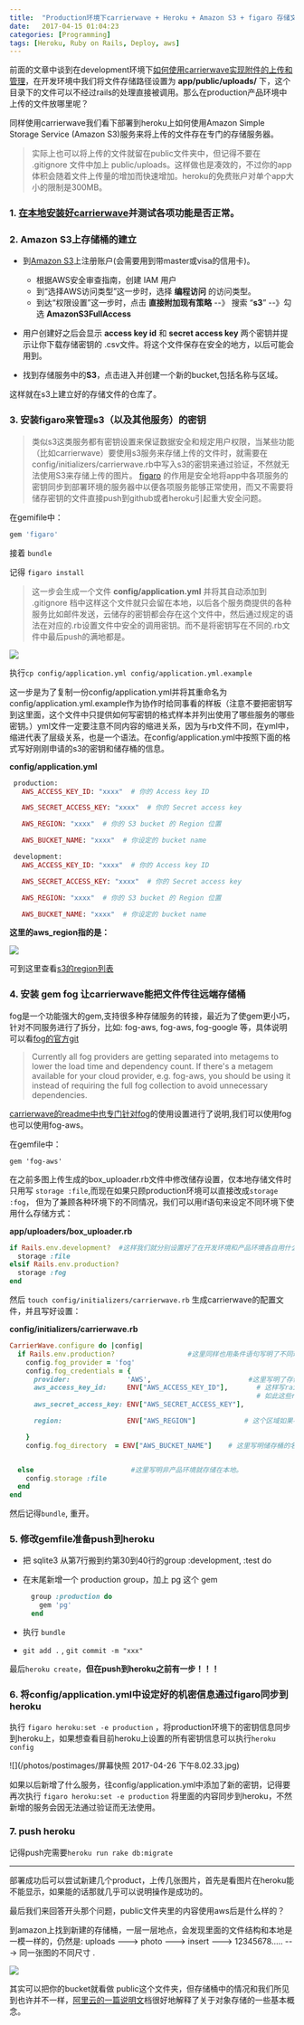 ```yaml
---
title:  "Production环境下carrierwave + Heroku + Amazon S3 + figaro 存储文件"
date:   2017-04-15 01:04:23
categories: [Programming]
tags: [Heroku, Ruby on Rails, Deploy, aws]
---
```


前面的文章中谈到在development环境下[如何使用carrierwave实现附件的上传和管理](https://gitcavendish.github.io/2017/How-to-upload-multi-files-in-rails/)，在开发环境中我们将文件存储路径设置为 **app/public/uploads/** 下，这个目录下的文件可以不经过rails的处理直接被调用。那么在production产品环境中上传的文件放哪里呢？

同样使用carrierwave我们看下部署到heroku上如何使用Amazon Simple Storage Service (Amazon S3)服务来将上传的文件存在专门的存储服务器。
> 实际上也可以将上传的文件就留在public文件夹中，但记得不要在 .gitignore 文件中加上 public/uploads。这样做也是凑效的，不过你的app体积会随着文件上传量的增加而快速增加。heroku的免费账户对单个app大小的限制是300MB。



### 1. [在本地安装好carrierwave](https://gitcavendish.github.io/2017/How-to-upload-multi-files-in-rails/)并测试各项功能是否正常。

### 2. Amazon S3上存储桶的建立

 - 到[Amazon S3](https://aws.amazon.com/cn/s3/)上注册账户(会需要用到带master或visa的信用卡)。
    -  根据AWS安全审查指南，创建 IAM 用户
    -  到“选择AWS访问类型”这一步时，选择 **编程访问** 的访问类型。
    -  到达“权限设置”这一步时，点击 **直接附加现有策略** --》 搜索 “**s3**”  --》勾选 **AmazonS3FullAccess**

 - 用户创建好之后会显示 **access key id** 和 **secret access key** 两个密钥并提示让你下载存储密钥的 .csv文件。将这个文件保存在安全的地方，以后可能会用到。

 - 找到存储服务中的**S3**，点击进入并创建一个新的bucket,包括名称与区域。

这样就在s3上建立好的存储文件的仓库了。

### 3. 安装figaro来管理s3（以及其他服务）的密钥
>类似s3这类服务都有密钥设置来保证数据安全和规定用户权限，当某些功能（比如carrierwave）要使用s3服务来存储上传的文件时，就需要在config/initializers/carrierwave.rb中写入s3的密钥来通过验证，不然就无法使用S3来存储上传的图片。
[figaro](https://github.com/laserlemon/figaro) 的作用是安全地将app中各项服务的密钥同步到部署环境的服务器中以便各项服务能够正常使用，而又不需要将储存密钥的文件直接push到github或者heroku引起重大安全问题。

在gemifile中：

```ruby
gem 'figaro'
```

接着 `bundle`

记得 `figaro install`
> 这一步会生成一个文件 **config/application.yml** 并将其自动添加到 .gitignore 档中这样这个文件就只会留在本地，以后各个服务商提供的各种服务比如邮件发送，云储存的密钥都会存在这个文件中，然后通过规定的语法在对应的.rb设置文件中安全的调用密钥。而不是将密钥写在不同的.rb文件中最后push的满地都是。

![](/photos/postimages/Snip20170426_13.png)

执行`cp config/application.yml config/application.yml.example`

这一步是为了复制一份config/application.yml并将其重命名为config/application.yml.example作为协作时给同事看的样板（注意不要把密钥写到这里面，这个文件中只提供如何写密钥的格式样本并列出使用了哪些服务的哪些密钥。）yml文件一定要注意不同内容的缩进关系，因为与rb文件不同，在yml中，缩进代表了层级关系，也是一个语法。在config/application.yml中按照下面的格式写好刚刚申请的s3的密钥和储存桶的信息。

**config/application.yml**

```ruby
 production:
   AWS_ACCESS_KEY_ID: "xxxx"  # 你的 Access key ID

   AWS_SECRET_ACCESS_KEY: "xxxx"  # 你的 Secret access key

   AWS_REGION: "xxxx"  # 你的 S3 bucket 的 Region 位置

   AWS_BUCKET_NAME: "xxxx"  # 你设定的 bucket name

 development:
   AWS_ACCESS_KEY_ID: "xxxx"  # 你的 Access key ID

   AWS_SECRET_ACCESS_KEY: "xxxx"  # 你的 Secret access key

   AWS_REGION: "xxxx"  # 你的 S3 bucket 的 Region 位置

   AWS_BUCKET_NAME: "xxxx"  # 你设定的 bucket name
```

**这里的aws_region指的是：**

![](/photos/postimages/Snip20170426_15.png)

可到这里查看[s3的region列表](http://docs.aws.amazon.com/zh_cn/general/latest/gr/rande.html#s3_region)

### 4. 安装 gem fog 让carrierwave能把文件传往远端存储桶

fog是一个功能强大的gem,支持很多种存储服务的转接，最近为了使gem更小巧，针对不同服务进行了拆分，比如: fog-aws, fog-aws, fog-google 等，具体说明可以看[fog的官方git](https://github.com/fog/fog)
> Currently all fog providers are getting separated into metagems to lower the load time and dependency count.
If there's a metagem available for your cloud provider, e.g. fog-aws, you should be using it instead of requiring the full fog collection to avoid unnecessary dependencies.

[carrierwave的readme中也专门针对fog](https://github.com/carrierwaveuploader/carrierwave)的使用设置进行了说明,我们可以使用fog也可以使用fog-aws。

在gemfile中：

`gem 'fog-aws'`

在之前多图上传生成的box_uploader.rb文件中修改储存设置，仅本地存储文件时只用写 `storage :file`,而现在如果只顾production环境可以直接改成`storage :fog`， 但为了兼顾各种环境下的不同情况，我们可以用if语句来设定不同环境下使用什么存储方式：

**app/uploaders/box_uploader.rb**

```ruby
if Rails.env.development?  #这样我们就分别设置好了在开发环境和产品环境各自用什么存储方式。
  storage :file
elsif Rails.env.production?
  storage :fog
end
```

然后 `touch config/initializers/carrierwave.rb` 生成carrierwave的配置文件，并且写好设置：

**config/initializers/carrierwave.rb**

```ruby
CarrierWave.configure do |config|
  if Rails.env.production?                  #这里同样也用条件语句写明了不同环境用什么设置。
    config.fog_provider = 'fog'                  
    config.fog_credentials = {
      provider:              'AWS',                        #这里写明了存储服务的提供商，下面就是各种aws的key
      aws_access_key_id:     ENV["AWS_ACCESS_KEY_ID"],       # 这样写rails就会自动去figaro之前生成的application.yml中去抓对应名称的key和信息
                                                             # 如此这些rb文件被push上去就不会泄露信息
      aws_secret_access_key: ENV["AWS_SECRET_ACCESS_KEY"],   

      region:                ENV["AWS_REGION"]            # 这个区域如果不清楚就去Amazon上查下建立的储存桶的信息

    }
    config.fog_directory  = ENV["AWS_BUCKET_NAME"]    # 这里写明储存桶的名称


  else                        #这里写明非产品环境就存储在本地。
    config.storage :file
  end
end
```

然后记得`bundle`, 重开。


### 5. 修改gemfile准备push到heroku
  - 把 sqlite3 从第7行搬到约第30到40行的group :development, :test do
  - 在末尾新增一个 production group，加上 pg 这个 gem

    ```ruby
      group :production do
        gem 'pg'
      end
    ```

  - 执行 `bundle`
  - `git add .` , `git commit -m "xxx"`

  最后`heroku create`，**但在push到heroku之前有一步！！！**

### 6. 将config/application.yml中设定好的机密信息通过figaro同步到heroku

执行 `figaro heroku:set -e production` ，将production环境下的密钥信息同步到heroku上，如果想查看目前heroku上设置的所有密钥信息可以执行`heroku config`

![](/photos/postimages/屏幕快照 2017-04-26 下午8.02.33.jpg)


如果以后新增了什么服务，往config/application.yml中添加了新的密钥，记得要再次执行 `figaro heroku:set -e production` 将里面的内容同步到heroku，不然新增的服务会因无法通过验证而无法使用。

### 7. push heroku
记得push完需要`heroku run rake db:migrate`

---

部署成功后可以尝试新建几个product，上传几张图片，首先是看图片在heroku能不能显示，如果能的话那就几乎可以说明操作是成功的。

最后我们来回答开头那个问题，public文件夹里的内容使用aws后是什么样的？

到amazon上找到新建的存储桶，一层一层地点，会发现里面的文件结构和本地是一模一样的，仍然是: uploads ---> photo ---> insert ---> 12345678..... ---> 同一张图的不同尺寸 .

![](/photos/postimages/Snip20170426_16.png)

其实可以把你的bucket就看做 public这个文件夹，但存储桶中的情况和我们所见到也许并不一样，[阿里云的一篇说明文](https://help.aliyun.com/document_detail/31827.html?spm=5176.doc31834.6.565.nYvOTf)档很好地解释了关于对象存储的一些基本概念。
